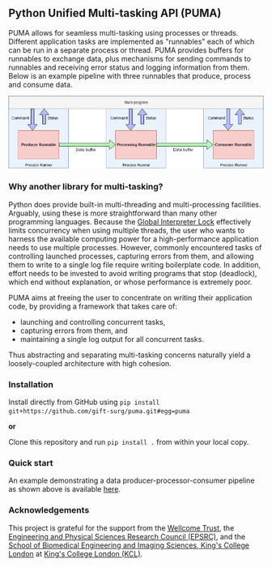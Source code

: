 ## Python Unified Multi-tasking API (PUMA)

PUMA allows for seamless multi-tasking using processes or threads.
Different application tasks are implemented as "runnables" each of which can be run in a separate process or thread.
PUMA provides buffers for runnables to exchange data, plus mechanisms for sending commands to runnables and receiving error status and logging information from them.
Below is an example pipeline with three runnables that produce, process and consume data.

![PUMA example using multiple processes][example]

[example]: ./resources/example.png

### Why another library for multi-tasking?

Python does provide built-in multi-threading and multi-processing facilities.
Arguably, using these is more straightforward than many other programming languages.
Because the [Global Interpreter Lock][gil] effectively limits concurrency when using multiple threads, the user who wants to harness the available computing power for a high-performance application needs to use multiple processes.
However, commonly encountered tasks of controlling launched processes, capturing errors from them, and allowing them to write to a single log file require writing boilerplate code.
In addition, effort needs to be invested to avoid writing programs that stop (deadlock), which end without explanation, or whose performance is extremely poor.

[gil]: https://wiki.python.org/moin/GlobalInterpreterLock

PUMA aims at freeing the user to concentrate on writing their application code, by providing a framework that takes care of:
* launching and controlling concurrent tasks,
* capturing errors from them, and
* maintaining a single log output for all concurrent tasks.

Thus abstracting and separating multi-tasking concerns naturally yield a loosely-coupled architecture with high cohesion.

### Installation

Install directly from GitHub using `pip install git+https://github.com/gift-surg/puma.git#egg=puma`

**or**

Clone this repository and run `pip install .` from within your local copy.

### Quick start

An example demonstrating a data producer-processor-consumer pipeline as shown above is available [here][prod-proc-cons].

[prod-proc-cons]: ./demos/producer_consumer_pipeline/main.py

### Acknowledgements

This project is grateful for the support from
the [Wellcome Trust][wt],
the [Engineering and Physical Sciences Research Council (EPSRC)][epsrc],
and
the [School of Biomedical Engineering and Imaging Sciences, King's College London][bmeis] at [King's College London (KCL)][kcl].

[wt]: https://wellcome.ac.uk/
[epsrc]: https://www.epsrc.ac.uk/
[kcl]: http://www.kcl.ac.uk
[bmeis]: https://www.kcl.ac.uk/lsm/research/divisions/imaging/index.aspx
